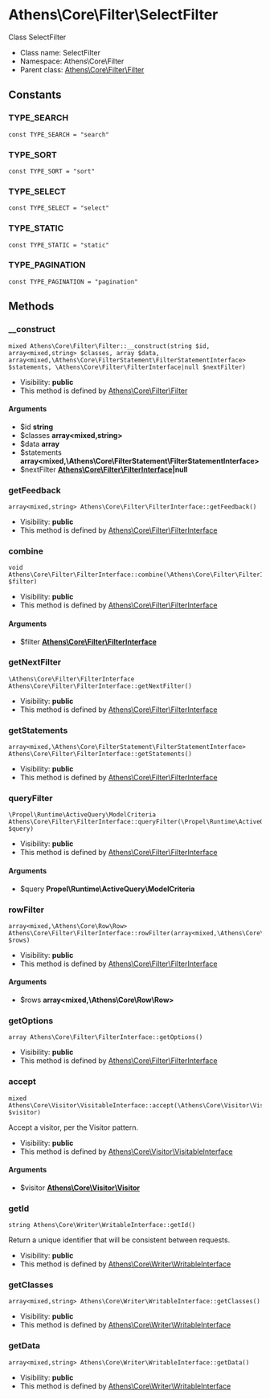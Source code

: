 Athens\Core\Filter\SelectFilter
===============

Class SelectFilter




* Class name: SelectFilter
* Namespace: Athens\Core\Filter
* Parent class: [Athens\Core\Filter\Filter](Athens-Core-Filter-Filter.md)



Constants
----------


### TYPE_SEARCH

    const TYPE_SEARCH = "search"





### TYPE_SORT

    const TYPE_SORT = "sort"





### TYPE_SELECT

    const TYPE_SELECT = "select"





### TYPE_STATIC

    const TYPE_STATIC = "static"





### TYPE_PAGINATION

    const TYPE_PAGINATION = "pagination"







Methods
-------


### __construct

    mixed Athens\Core\Filter\Filter::__construct(string $id, array<mixed,string> $classes, array $data, array<mixed,\Athens\Core\FilterStatement\FilterStatementInterface> $statements, \Athens\Core\Filter\FilterInterface|null $nextFilter)





* Visibility: **public**
* This method is defined by [Athens\Core\Filter\Filter](Athens-Core-Filter-Filter.md)


#### Arguments
* $id **string**
* $classes **array&lt;mixed,string&gt;**
* $data **array**
* $statements **array&lt;mixed,\Athens\Core\FilterStatement\FilterStatementInterface&gt;**
* $nextFilter **[Athens\Core\Filter\FilterInterface](Athens-Core-Filter-FilterInterface.md)|null**



### getFeedback

    array<mixed,string> Athens\Core\Filter\FilterInterface::getFeedback()





* Visibility: **public**
* This method is defined by [Athens\Core\Filter\FilterInterface](Athens-Core-Filter-FilterInterface.md)




### combine

    void Athens\Core\Filter\FilterInterface::combine(\Athens\Core\Filter\FilterInterface $filter)





* Visibility: **public**
* This method is defined by [Athens\Core\Filter\FilterInterface](Athens-Core-Filter-FilterInterface.md)


#### Arguments
* $filter **[Athens\Core\Filter\FilterInterface](Athens-Core-Filter-FilterInterface.md)**



### getNextFilter

    \Athens\Core\Filter\FilterInterface Athens\Core\Filter\FilterInterface::getNextFilter()





* Visibility: **public**
* This method is defined by [Athens\Core\Filter\FilterInterface](Athens-Core-Filter-FilterInterface.md)




### getStatements

    array<mixed,\Athens\Core\FilterStatement\FilterStatementInterface> Athens\Core\Filter\FilterInterface::getStatements()





* Visibility: **public**
* This method is defined by [Athens\Core\Filter\FilterInterface](Athens-Core-Filter-FilterInterface.md)




### queryFilter

    \Propel\Runtime\ActiveQuery\ModelCriteria Athens\Core\Filter\FilterInterface::queryFilter(\Propel\Runtime\ActiveQuery\ModelCriteria $query)





* Visibility: **public**
* This method is defined by [Athens\Core\Filter\FilterInterface](Athens-Core-Filter-FilterInterface.md)


#### Arguments
* $query **Propel\Runtime\ActiveQuery\ModelCriteria**



### rowFilter

    array<mixed,\Athens\Core\Row\Row> Athens\Core\Filter\FilterInterface::rowFilter(array<mixed,\Athens\Core\Row\Row> $rows)





* Visibility: **public**
* This method is defined by [Athens\Core\Filter\FilterInterface](Athens-Core-Filter-FilterInterface.md)


#### Arguments
* $rows **array&lt;mixed,\Athens\Core\Row\Row&gt;**



### getOptions

    array Athens\Core\Filter\FilterInterface::getOptions()





* Visibility: **public**
* This method is defined by [Athens\Core\Filter\FilterInterface](Athens-Core-Filter-FilterInterface.md)




### accept

    mixed Athens\Core\Visitor\VisitableInterface::accept(\Athens\Core\Visitor\Visitor $visitor)

Accept a visitor, per the Visitor pattern.



* Visibility: **public**
* This method is defined by [Athens\Core\Visitor\VisitableInterface](Athens-Core-Visitor-VisitableInterface.md)


#### Arguments
* $visitor **[Athens\Core\Visitor\Visitor](Athens-Core-Visitor-Visitor.md)**



### getId

    string Athens\Core\Writer\WritableInterface::getId()

Return a unique identifier that will be consistent between requests.



* Visibility: **public**
* This method is defined by [Athens\Core\Writer\WritableInterface](Athens-Core-Writer-WritableInterface.md)




### getClasses

    array<mixed,string> Athens\Core\Writer\WritableInterface::getClasses()





* Visibility: **public**
* This method is defined by [Athens\Core\Writer\WritableInterface](Athens-Core-Writer-WritableInterface.md)




### getData

    array<mixed,string> Athens\Core\Writer\WritableInterface::getData()





* Visibility: **public**
* This method is defined by [Athens\Core\Writer\WritableInterface](Athens-Core-Writer-WritableInterface.md)



